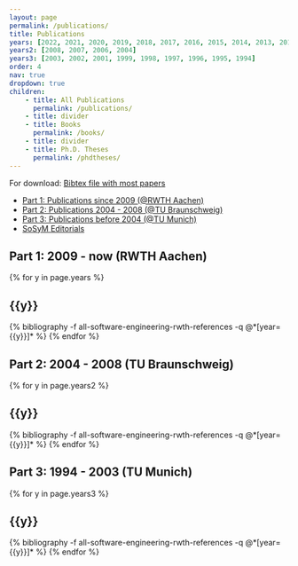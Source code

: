 ```yaml
---
layout: page
permalink: /publications/
title: Publications
years: [2022, 2021, 2020, 2019, 2018, 2017, 2016, 2015, 2014, 2013, 2012, 2011, 2010, 2009]
years2: [2008, 2007, 2006, 2004]
years3: [2003, 2002, 2001, 1999, 1998, 1997, 1996, 1995, 1994]
order: 4
nav: true
dropdown: true
children: 
    - title: All Publications
      permalink: /publications/
    - title: divider
    - title: Books
      permalink: /books/
    - title: divider
    - title: Ph.D. Theses
      permalink: /phdtheses/
---
```

For download: [Bibtex file with most papers](https://se-rwth.github.io/_bibliography/all-software-engineering-rwth-references.bib)

- [Part 1: Publications since 2009 (@RWTH Aachen)](#part1)
- [Part 2: Publications 2004 - 2008 (@TU Braunschweig)](#part2)
- [Part 3: Publications before 2004 (@TU Munich)](#part3)
- [SoSyM Editorials](http://www.sosym.org/editorials/)

<a name="part1"></a>

## Part 1: 2009 - now (RWTH Aachen)
<div class="publications">
  {% for y in page.years %}
    <h2 class="year">{{y}}</h2>
    {% bibliography -f all-software-engineering-rwth-references -q @*[year={{y}}]* %}
  {% endfor %}
</div>

<a name="part2"></a>

## Part 2: 2004 - 2008 (TU Braunschweig)
<div class="publications">
  {% for y in page.years2 %}
    <h2 class="year">{{y}}</h2>
    {% bibliography -f all-software-engineering-rwth-references -q @*[year={{y}}]* %}
  {% endfor %}
</div>

<a name="part3"></a>

## Part 3: 1994 - 2003 (TU Munich)
<div class="publications">
  {% for y in page.years3 %}
    <h2 class="year">{{y}}</h2>
    {% bibliography -f all-software-engineering-rwth-references -q @*[year={{y}}]* %}
  {% endfor %}
</div>